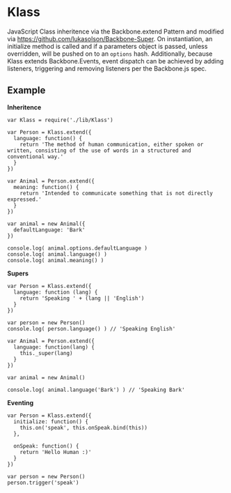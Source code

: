 Klass
=====

JavaScript Class inheritence via the Backbone.extend Pattern and modified via https://github.com/lukasolson/Backbone-Super.  On instantiation, an initialize method is called and if a parameters object is passed, unless overridden, will be pushed on to an `options` hash.  Additionally, because Klass extends Backbone.Events, event dispatch can be achieved by adding listeners, triggering and removing listeners per the Backbone.js spec.

Example
-------

**Inheritence**

```
var Klass = require('./lib/Klass')

var Person = Klass.extend({
  language: function() {
    return 'The method of human communication, either spoken or written, consisting of the use of words in a structured and conventional way.'
  }
})

var Animal = Person.extend({
  meaning: function() {
    return 'Intended to communicate something that is not directly expressed.'
  }
})

var animal = new Animal({
  defaultLanguage: 'Bark'
})

console.log( animal.options.defaultLanguage )
console.log( animal.language() )
console.log( animal.meaning() )

```

**Supers**

```
var Person = Klass.extend({
  language: function (lang) {
    return 'Speaking ' + (lang || 'English')
  }
})

var person = new Person()
console.log( person.language() ) // 'Speaking English'

var Animal = Person.extend({
  language: function(lang) {
    this._super(lang)
  }
})

var animal = new Animal()

console.log( animal.language('Bark') ) // 'Speaking Bark'

```

**Eventing**

```
var Person = Klass.extend({
  initialize: function() {
    this.on('speak', this.onSpeak.bind(this))
  },

  onSpeak: function() {
    return 'Hello Human :)'
  }
})

var person = new Person()
person.trigger('speak')

```
